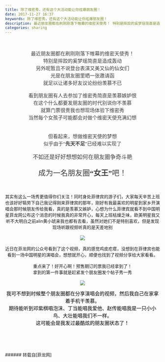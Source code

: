```yaml
---
title: 除了维密秀，还有这个大活动能让你炫爆朋友圈！
date: 2017-11-27 16:37
keywords: 除了维密秀，还有这个大活动能让你炫爆朋友圈！
description: 最近朋友圈都在刷刚刚落下帷幕的维密天使秀！ 特别是摔跤的奚梦瑶简直是造成轰动另外呢暂且不说登台表演又美又仙的仙女们光是在朋友圈里晒一张邀请函就足以让诸多好友议论纷纷羡慕不已看到朋友圈有人去参加了维密秀简直是羡慕嫉妒恨在这个什么都要发朋友圈的时代别说你不羡慕就算门票很贵我也想现场体验下维密秀当然每个女孩子可能都会对做个维密天使充满幻想但看起来，想做维密天使的梦想似乎由于“先天不足”已经难以实现了不如还是好好想想如何在朋友圈争奇斗艳成为一名朋友圈“女王”吧！其实有这么一场秀更值得你们关注！同时身处菲律宾的游子们，大家每天辛苦上班也该好好犒劳下自己我记得刚来菲律宾的那年，刚好有我最喜欢的明星到家乡开演唱会那时候朋友传给我看，真的是羡慕又嫉妒，心想为什么菲律宾就看不到中国明星菲龙网公布这个消息的时候我真的非常开心，每天上班枯燥乏味，欧美明星我又听不大明白之前alin黄小琥来我也都有去看，虽然对她们不是特别喜欢，但是发现现场听跟视频听真的是天差地别近日在菲龙网的公众号看到了这个视频，真的感觉鸡皮疙瘩，没想到在菲律宾也能看到一场中国明星的演唱会，想想就开心，顺便也找到了视频分享给大家看看。$('flv_efu').innerHTML=(mobileplayer() ? "<iframe height='375' width='500' src='http://www.youtube.com/embed/MrOvJ0bXdOs' frameborder=0 allowfullscreen></iframe>" : AC_FL_RunContent('width', '500', 'height', '375', 'allowNetworking', 'internal', 'allowScriptAccess', 'never', 'src', 'http://www.youtube.com/v/MrOvJ0bXdOs&hl=zh_CN&fs=1', 'quality', 'high', 'bgcolor', '#ffffff', 'wmode', 'transparent', 'allowfullscreen', 'true'));重点来了！好开心啊！预售期订的票我已经拿到了！拿到的第一件事就是赶紧发个朋友圈发个帖子秀一秀我可不想到时候整个朋友圈都在分享演唱会的视频，然后我自己在家拿着手机干羡慕。期待能听到邓紫棋唱泡沫、丁当能唱我爱他、赵传能唱我是一只小小鸟、大壮能唱我们不一样。这可能会是我发过最酷炫的朋友圈状态了！
categories: sharing
---
```

<td class="t_f" id="postmessage_999867">

<br/>
<br/>
<div align="center"><font face="-apple-system-font, &amp;quot;"><font size="3"><font color="#404040">最近朋友圈都在刷刚刚落下帷幕的维密天使秀！ </font></font></font></div><div align="center"><font face="-apple-system-font, &amp;quot;"><font size="3"><font color="#404040">特别是摔跤的奚梦瑶简直是造成轰动</font></font></font></div><div align="center"><font style="color:rgb(62, 62, 62)"><font face="-apple-system-font, &amp;quot;"><font size="3">另外呢暂且不说登台表演又美又仙的仙女们</font></font></font></div><div align="center"><font style="color:rgb(62, 62, 62)"><font face="-apple-system-font, &amp;quot;"><font size="3">光是在朋友圈里晒一张邀请函</font></font></font></div><div align="center"><font style="color:rgb(62, 62, 62)"><font face="-apple-system-font, &amp;quot;"><font size="3">就足以让诸多好友议论纷纷羡慕不已</font></font></font></div><div align="center"><font style="color:rgb(62, 62, 62)"><font face="-apple-system-font, &amp;quot;"><font style="font-size:16px"><img alt="" border="0" class="zoom" data-cf-modified-1b83d5c0b3d888b5911d499f-="" file="http://mmbiz.qpic.cn/mmbiz_jpg/eEGaHAIFFJ7riaJyKdoPZxJq8TlHCmMbJRFUL0mKI4stVo1B4kl7JYpRia6Yr20uK6FK53CCXxuWxp7sic6PRYuqA/0?wx_fmt=jpeg" id="aimg_u3R2Q" lazyloadthumb="1" onclick="" onmouseover="" src="http://mmbiz.qpic.cn/mmbiz_jpg/eEGaHAIFFJ7riaJyKdoPZxJq8TlHCmMbJRFUL0mKI4stVo1B4kl7JYpRia6Yr20uK6FK53CCXxuWxp7sic6PRYuqA/0?wx_fmt=jpeg"/></font></font></font></div><br/>
<div align="center"><font style="color:rgb(62, 62, 62)"><font face="-apple-system-font, &amp;quot;"><font style="font-size:16px">看到朋友圈有人去参加了维密秀简直是羡慕嫉妒恨</font></font></font></div><div align="center"><font style="color:rgb(62, 62, 62)"><font face="-apple-system-font, &amp;quot;"><font style="font-size:16px">在这个什么都要发朋友圈的时代别说你不羡慕</font></font></font></div><div align="center"><font style="color:rgb(62, 62, 62)"><font face="-apple-system-font, &amp;quot;"><font style="font-size:16px">就算门票很贵我也想现场体验下维密秀</font></font></font></div><div align="center"><font style="color:rgb(62, 62, 62)"><font face="-apple-system-font, &amp;quot;"><font style="font-size:16px">当然每个女孩子可能都会对做个维密天使充满幻想</font></font></font></div><br/>
<div align="center"><font style="color:rgb(62, 62, 62)"><font face="-apple-system-font, &amp;quot;"><font style="font-size:16px"><img alt="" border="0" class="zoom" data-cf-modified-1b83d5c0b3d888b5911d499f-="" file="http://mmbiz.qpic.cn/mmbiz_gif/eEGaHAIFFJ7riaJyKdoPZxJq8TlHCmMbJy9gD8QHe9bSTRYibHGHd1F8vib10StBGEMD4kyia80IU6fibZxsicXpkyew/0?wx_fmt=gif" id="aimg_hM4SM" lazyloadthumb="1" onclick="" onmouseover="" src="http://mmbiz.qpic.cn/mmbiz_gif/eEGaHAIFFJ7riaJyKdoPZxJq8TlHCmMbJy9gD8QHe9bSTRYibHGHd1F8vib10StBGEMD4kyia80IU6fibZxsicXpkyew/0?wx_fmt=gif"/></font></font></font></div><div align="left"><font style="color:rgb(62, 62, 62)"><font face="-apple-system-font, &amp;quot;"><font size="3"><br/>
</font></font></font></div><div align="center"><font style="color:rgb(62, 62, 62)"><font face="微软雅黑"><font size="3">但看起来，想做维密天使的梦想</font></font></font></div><div align="center"><font style="color:rgb(62, 62, 62)"><font face="微软雅黑"><font size="3">似乎由于“<strong>先天不足</strong>”已经难以实现了</font></font></font></div><div align="center"><font style="color:rgb(62, 62, 62)"><font face="微软雅黑"><font size="3"><br/>
</font></font></font></div><div align="center"><font style="color:rgb(62, 62, 62)"><font face="微软雅黑"><font size="4">不如还是好好想想如何在朋友圈争奇斗艳</font></font></font></div><div align="center"><font style="color:rgb(62, 62, 62)"><font face="微软雅黑"><font size="4"><br/>
</font></font></font></div><div align="center"><font style="color:rgb(62, 62, 62)"><font face="微软雅黑"><font size="5">成为一名朋友圈<strong>“女王”</strong>吧！</font></font></font></div><br/>
<div align="center"><font style="color:rgb(62, 62, 62)"><font face="-apple-system-font, &amp;quot;"><font style="font-size:16px"><img alt="" border="0" class="zoom" data-cf-modified-1b83d5c0b3d888b5911d499f-="" file="http://mmbiz.qpic.cn/mmbiz_gif/eEGaHAIFFJ7riaJyKdoPZxJq8TlHCmMbJzTpCTic9zTq7zVT5PlyJj51hXFlw8brhjsLuxWUoNFAibEklTekQJxQg/0?wx_fmt=gif" id="aimg_Zp2nP" lazyloadthumb="1" onclick="" onmouseover="" src="http://mmbiz.qpic.cn/mmbiz_gif/eEGaHAIFFJ7riaJyKdoPZxJq8TlHCmMbJzTpCTic9zTq7zVT5PlyJj51hXFlw8brhjsLuxWUoNFAibEklTekQJxQg/0?wx_fmt=gif"/></font></font></font></div><br/>
<div align="center"><img alt="" border="0" class="zoom" data-cf-modified-1b83d5c0b3d888b5911d499f-="" file="http://mmbiz.qpic.cn/mmbiz_gif/eEGaHAIFFJ7riaJyKdoPZxJq8TlHCmMbJLJ8hNtDqW2A3MNI01FCNd1oibLnrn7SxaMsPa2ZBB2gU6nbXGibMAsHw/0?wx_fmt=gif" id="aimg_TdRX1" lazyloadthumb="1" onclick="" onmouseover="" src="http://mmbiz.qpic.cn/mmbiz_gif/eEGaHAIFFJ7riaJyKdoPZxJq8TlHCmMbJLJ8hNtDqW2A3MNI01FCNd1oibLnrn7SxaMsPa2ZBB2gU6nbXGibMAsHw/0?wx_fmt=gif"/></div><br/>
<div align="center">其实有这么一场秀更值得你们关注！同时身处菲律宾的游子们，大家每天辛苦上班也该好好犒劳下自己我记得刚来菲律宾的那年，刚好有我最喜欢的明星到家乡开演唱会那时候朋友传给我看，真的是羡慕又嫉妒，心想为什么菲律宾就看不到中国明星菲龙网公布这个消息的时候我真的非常开心，每天上班枯燥乏味，欧美明星我又听不大明白之前alin黄小琥来我也都有去看，虽然对她们不是特别喜欢，但是发现现场听跟视频听真的是天差地别</div><br/>
<div align="center">

<img aid="687958" data-cf-modified-1b83d5c0b3d888b5911d499f-="" file="data/attachment/forum/201711/27/162024theze8w8w3822lq9.jpg.thumb.jpg" id="aimg_687958" inpost="1" onclick="" onmouseover="" src="http://www.flw.ph/data/attachment/forum/201711/27/162024theze8w8w3822lq9.jpg" style="cursor:pointer" zoomfile="data/attachment/forum/201711/27/162024theze8w8w3822lq9.jpg"/>


</div><br/>
<div align="center">近日在菲龙网的公众号看到了这个视频，真的感觉鸡皮疙瘩，没想到在菲律宾也能看到一场中国明星的演唱会，想想就开心，顺便也找到了视频分享给大家看看。<span id="flv_efu"></span><script reload="1" type="1b83d5c0b3d888b5911d499f-text/javascript">$('flv_efu').innerHTML=(mobileplayer() ? "<iframe height='375' width='500' src='http://www.youtube.com/embed/MrOvJ0bXdOs' frameborder=0 allowfullscreen></iframe>" : AC_FL_RunContent('width', '500', 'height', '375', 'allowNetworking', 'internal', 'allowScriptAccess', 'never', 'src', 'http://www.youtube.com/v/MrOvJ0bXdOs&hl=zh_CN&fs=1', 'quality', 'high', 'bgcolor', '#ffffff', 'wmode', 'transparent', 'allowfullscreen', 'true'));</script></div><br/>
<div align="center">重点来了！好开心啊！预售期订的票我已经拿到了！</div><div align="center">拿到的第一件事就是赶紧发个朋友圈发个帖子秀一秀</div><br/>
<div align="center"><font style="color:rgb(62, 62, 62)"><font face="-apple-system-font, &amp;quot;"><font style="font-size:16px">

<img aid="687954" data-cf-modified-1b83d5c0b3d888b5911d499f-="" file="data/attachment/forum/201711/27/161604q53g3iw6swjqiq4j.jpg.thumb.jpg" id="aimg_687954" inpost="1" onclick="" onmouseover="" src="http://www.flw.ph/data/attachment/forum/201711/27/161604q53g3iw6swjqiq4j.jpg" style="cursor:pointer" zoomfile="data/attachment/forum/201711/27/161604q53g3iw6swjqiq4j.jpg"/>


</font></font></font></div><div align="center"><font face="-apple-system-font, &amp;quot;"><font style="font-size:16px"><font color="#000000">我可不想到时候整个朋友圈都在分享演唱会的视频，然后我自己在家拿着手机干羡慕。</font></font></font></div><div align="center"><font face="-apple-system-font, &amp;quot;"><font style="font-size:16px"><font color="#000000">期待能听到邓紫棋唱泡沫、丁当能唱我爱他、赵传能唱我是一只小小鸟、大壮能唱我们不一样。</font></font></font></div><div align="center"><font face="-apple-system-font, &amp;quot;"><font style="font-size:16px"><font color="#000000">这可能会是我发过最酷炫的朋友圈状态了！</font></font></font></div><br/>
<br/>
<br/>
<br/>
</td>
###### 转载自[菲龙网]